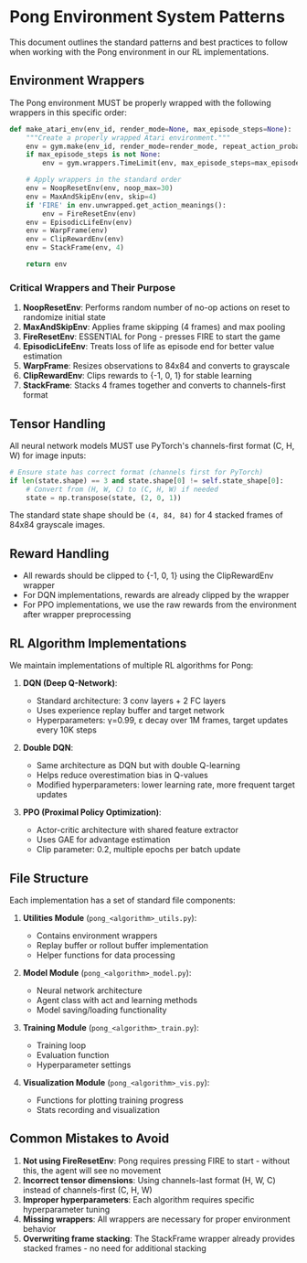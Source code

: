 # Pong Environment System Patterns

This document outlines the standard patterns and best practices to follow when working with the Pong environment in our RL implementations.

## Environment Wrappers

The Pong environment MUST be properly wrapped with the following wrappers in this specific order:

```python
def make_atari_env(env_id, render_mode=None, max_episode_steps=None):
    """Create a properly wrapped Atari environment."""
    env = gym.make(env_id, render_mode=render_mode, repeat_action_probability=0.0, full_action_space=False)
    if max_episode_steps is not None:
        env = gym.wrappers.TimeLimit(env, max_episode_steps=max_episode_steps)

    # Apply wrappers in the standard order
    env = NoopResetEnv(env, noop_max=30)
    env = MaxAndSkipEnv(env, skip=4)
    if 'FIRE' in env.unwrapped.get_action_meanings():
        env = FireResetEnv(env)
    env = EpisodicLifeEnv(env)
    env = WarpFrame(env)
    env = ClipRewardEnv(env)
    env = StackFrame(env, 4)

    return env
```

### Critical Wrappers and Their Purpose

1. **NoopResetEnv**: Performs random number of no-op actions on reset to randomize initial state
2. **MaxAndSkipEnv**: Applies frame skipping (4 frames) and max pooling
3. **FireResetEnv**: ESSENTIAL for Pong - presses FIRE to start the game
4. **EpisodicLifeEnv**: Treats loss of life as episode end for better value estimation
5. **WarpFrame**: Resizes observations to 84x84 and converts to grayscale
6. **ClipRewardEnv**: Clips rewards to {-1, 0, 1} for stable learning
7. **StackFrame**: Stacks 4 frames together and converts to channels-first format

## Tensor Handling

All neural network models MUST use PyTorch's channels-first format (C, H, W) for image inputs:

```python
# Ensure state has correct format (channels first for PyTorch)
if len(state.shape) == 3 and state.shape[0] != self.state_shape[0]:
    # Convert from (H, W, C) to (C, H, W) if needed
    state = np.transpose(state, (2, 0, 1))
```

The standard state shape should be `(4, 84, 84)` for 4 stacked frames of 84x84 grayscale images.

## Reward Handling

- All rewards should be clipped to {-1, 0, 1} using the ClipRewardEnv wrapper
- For DQN implementations, rewards are already clipped by the wrapper
- For PPO implementations, we use the raw rewards from the environment after wrapper preprocessing

## RL Algorithm Implementations

We maintain implementations of multiple RL algorithms for Pong:

1. **DQN (Deep Q-Network)**:
   - Standard architecture: 3 conv layers + 2 FC layers
   - Uses experience replay buffer and target network
   - Hyperparameters: γ=0.99, ε decay over 1M frames, target updates every 10K steps

2. **Double DQN**:
   - Same architecture as DQN but with double Q-learning
   - Helps reduce overestimation bias in Q-values
   - Modified hyperparameters: lower learning rate, more frequent target updates

3. **PPO (Proximal Policy Optimization)**:
   - Actor-critic architecture with shared feature extractor
   - Uses GAE for advantage estimation
   - Clip parameter: 0.2, multiple epochs per batch update

## File Structure

Each implementation has a set of standard file components:

1. **Utilities Module** (`pong_<algorithm>_utils.py`): 
   - Contains environment wrappers
   - Replay buffer or rollout buffer implementation
   - Helper functions for data processing

2. **Model Module** (`pong_<algorithm>_model.py`):
   - Neural network architecture
   - Agent class with act and learning methods
   - Model saving/loading functionality

3. **Training Module** (`pong_<algorithm>_train.py`):
   - Training loop
   - Evaluation function
   - Hyperparameter settings

4. **Visualization Module** (`pong_<algorithm>_vis.py`):
   - Functions for plotting training progress
   - Stats recording and visualization

## Common Mistakes to Avoid

1. **Not using FireResetEnv**: Pong requires pressing FIRE to start - without this, the agent will see no movement
2. **Incorrect tensor dimensions**: Using channels-last format (H, W, C) instead of channels-first (C, H, W)
3. **Improper hyperparameters**: Each algorithm requires specific hyperparameter tuning
4. **Missing wrappers**: All wrappers are necessary for proper environment behavior
5. **Overwriting frame stacking**: The StackFrame wrapper already provides stacked frames - no need for additional stacking
